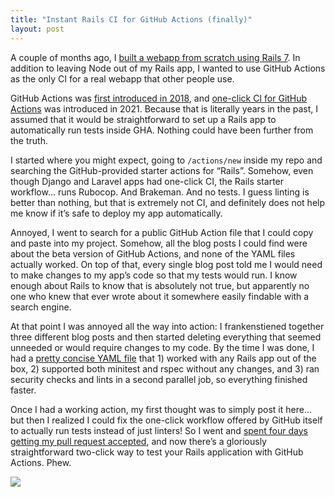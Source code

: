 ```yaml
---
title: "Instant Rails CI for GitHub Actions (finally)"
layout: post
---
```


A couple of months ago, I [built a webapp from scratch using Rails 7](/2022/02/17/feedyouremail/). In addition to leaving Node out of my Rails app, I wanted to use GitHub Actions as the only CI for a real webapp that other people use.

GitHub Actions was [first introduced in 2018](https://techcrunch.com/2018/10/16/github-launches-actions-its-workflow-automation-tool/), and [one-click CI for GitHub Actions](https://github.blog/2021-12-17-getting-started-with-github-actions-just-got-easier/) was introduced in 2021. Because that is literally years in the past, I assumed that it would be straightforward to set up a Rails app to automatically run tests inside GHA. Nothing could have been further from the truth.

I started where you might expect, going to `/actions/new` inside my repo and searching the GitHub-provided starter actions for “Rails”. Somehow, even though Django and Laravel apps had one-click CI, the Rails starter workflow… runs Rubocop. And Brakeman. And no tests. I guess linting is better than nothing, but that is extremely not CI, and definitely does not help me know if it’s safe to deploy my app automatically.

Annoyed, I went to search for a public GitHub Action file that I could copy and paste into my project. Somehow, all the blog posts I could find were about the beta version of GitHub Actions, and none of the YAML files actually worked. On top of that, every single blog post told me I would need to make changes to my app’s code so that my tests would run. I know enough about Rails to know that is absolutely not true, but apparently no one who knew that ever wrote about it somewhere easily findable with a search engine.

At that point I was annoyed all the way into action: I frankenstiened together three different blog posts and then started deleting everything that seemed unneeded or would require changes to my code. By the time I was done, I had a [pretty concise YAML file](https://github.com/actions/starter-workflows/blob/main/ci/rubyonrails.yml) that 1) worked with any Rails app out of the box, 2) supported both minitest and rspec without any changes, and 3) ran security checks and lints in a second parallel job, so everything finished faster.

Once I had a working action, my first thought was to simply post it here… but then I realized I could fix the one-click workflow offered by GitHub itself to actually run tests instead of just linters! So I went and [spent four days getting my pull request accepted](https://github.com/actions/starter-workflows/pull/1353), and now there’s a gloriously straightforward two-click way to test your Rails application with GitHub Actions. Phew.

<img src="{% postfile starter_workflow.jpg %}">
